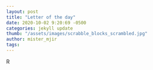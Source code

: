 ```yaml
---
layout: post
title: "Letter of the day"
date: 2020-10-02 9:20:69 -0500
categories: jekyll update
thumb: "/assets/images/scrabble_blocks_scrambled.jpg"
author: mister_mjir
tags:
---
```

R
